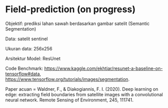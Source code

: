 # Field-prediction (on progress)

Objektif: prediksi lahan sawah berdasarkan gambar satelit (Semantic Segmentation)

Data: satelit sentinel

Ukuran data: 256x256

Arsitektur Model: ResUnet

Code Benchmark: 
https://www.kaggle.com/ekhtiar/resunet-a-baseline-on-tensorflow#data, https://www.tensorflow.org/tutorials/images/segmentation.

Paper acuan = Waldner, F., & Diakogiannis, F. I. (2020). Deep learning on edge: extracting field boundaries from satellite images with a convolutional neural network. Remote Sensing of Environment, 245, 111741.


